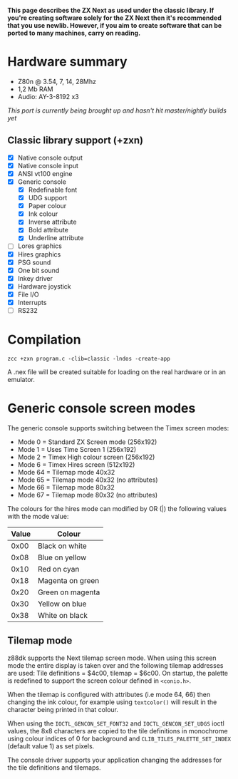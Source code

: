 **This page describes the ZX Next as used under the classic library. If you're creating software solely for the ZX Next then it's recommended that you use newlib. However, if you aim to create software that can be ported to many machines, carry on reading.**

# Hardware summary

* Z80n @ 3.54, 7, 14, 28Mhz
* 1,2 Mb RAM
* Audio: AY-3-8192 x3

_This port is currently being brought up and hasn't hit master/nightly builds yet_

## Classic library support (+zxn)

* [x] Native console output
* [x] Native console input
* [x] ANSI vt100 engine
* [x] Generic console
    * [x] Redefinable font
    * [x] UDG support
    * [x] Paper colour
    * [x] Ink colour
    * [x] Inverse attribute
    * [x] Bold attribute
    * [x] Underline attribute
* [ ] Lores graphics
* [x] Hires graphics
* [x] PSG sound
* [x] One bit sound
* [x] Inkey driver
* [x] Hardware joystick
* [x] File I/O
* [x] Interrupts
* [ ] RS232

# Compilation

    zcc +zxn program.c -clib=classic -lndos -create-app

A .nex file will be created suitable for loading on the real hardware or in an emulator.

# Generic console screen modes

The generic console supports switching between the Timex screen modes:

* Mode 0 = Standard ZX Screen mode (256x192)
* Mode 1 = Uses Time Screen 1 (256x192)
* Mode 2 = Timex High colour screen (256x192)
* Mode 6 = Timex Hires screen (512x192)
* Mode 64 = Tilemap mode 40x32
* Mode 65 = Tilemap mode 40x32 (no attributes)
* Mode 66 = Tilemap mode 80x32
* Mode 67 = Tilemap mode 80x32 (no attributes)

The colours for the hires mode can modified by OR (|) the following values with the mode value:

| Value | Colour |
|-|-|
| 0x00 | Black on white |
| 0x08 | Blue on yellow |
| 0x10 | Red on cyan |
| 0x18 | Magenta on green |
| 0x20 | Green on magenta |
| 0x30 | Yellow on blue |
| 0x38 | White on black |

## Tilemap mode

z88dk supports the Next tilemap screen mode. When using this screen mode the entire display is taken over and the following tilemap addresses are used: Tile definitions = $4c00, tilemap = $6c00. On startup, the palette is redefined to support the screen colour defined in `<conio.h>`.

When the tilemap is configured with attributes (i.e mode 64, 66) then changing the ink colour, for example using  `textcolor()` will result in the character being printed in that colour.

When using the `IOCTL_GENCON_SET_FONT32` and `IOCTL_GENCON_SET_UDGS` ioctl values, the 8x8 characters are copied to the tile definitions in monochrome using colour indices of 0 for background and `CLIB_TILES_PALETTE_SET_INDEX` (default value 1) as set pixels.

The console driver supports your application changing the addresses for the tile definitions and tilemaps.


